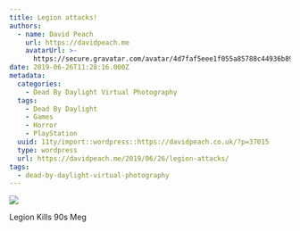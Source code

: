 ```yaml
---
title: Legion attacks!
authors:
  - name: David Peach
    url: https://davidpeach.me
    avatarUrl: >-
      https://secure.gravatar.com/avatar/4d7faf5eee1f055a85788c44936b8995eaab6dfb004e7854ec747ccb272e91ee?s=96&d=mm&r=g
date: 2019-06-26T11:28:16.000Z
metadata:
  categories:
    - Dead By Daylight Virtual Photography
  tags:
    - Dead By Daylight
    - Games
    - Horror
    - PlayStation
  uuid: 11ty/import::wordpress::https://davidpeach.co.uk/?p=37015
  type: wordpress
  url: https://davidpeach.me/2019/06/26/legion-attacks/
tags:
  - dead-by-daylight-virtual-photography
---
```

[![](/assets/The-Legion-Kills-90s-Meg-1200x-oYtYRXKtJuus.jpg)](/assets/The-Legion-Kills-90s-Meg-1200x-oYtYRXKtJuus.jpg)

Legion Kills 90s Meg